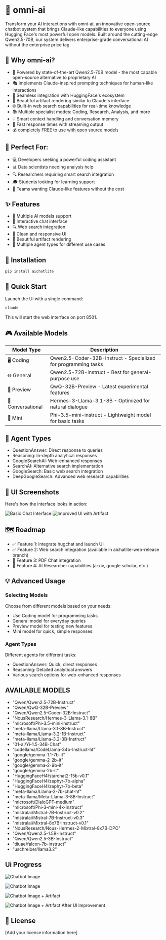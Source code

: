 # 🤖 omni-ai

Transform your AI interactions with omni-ai, an innovative open-source chatbot system that brings Claude-like capabilities to everyone using Hugging Face's most powerful open models. Built around the cutting-edge Qwen2.5-70B, our system delivers enterprise-grade conversational AI without the enterprise price tag.

## 🌟 Why omni-ai?

- 🧠 Powered by state-of-the-art Qwen2.5-70B model - the most capable open-source alternative to proprietary AI
- 🎭 Implements Claude-inspired prompting techniques for human-like interactions
- 🔗 Seamless integration with HuggingFace's ecosystem
- 🎨 Beautiful artifact rendering similar to Claude's interface
- 🌐 Built-in web search capabilities for real-time knowledge
- 📚 Multiple specialist modes: Coding, Research, Analysis, and more
- 💡 Smart context handling and conversation memory
- 🚀 Fast response times with streaming output
- 💰 completely FREE to use with open source models

## 🎯 Perfect For:
- 💻 Developers seeking a powerful coding assistant
- 📊 Data scientists needing analysis help
- 🔍 Researchers requiring smart search integration
- 🎓 Students looking for learning support
- 🏢 Teams wanting Claude-like features without the cost

## ✨ Features

- 🎯 Multiple AI models support
- 💬 Interactive chat interface
- 🔍 Web search integration
- 📱 Clean and responsive UI
- 🎨 Beautiful artifact rendering
- 🤝 Multiple agent types for different use cases

## 🚀 Installation

```bash
pip install aichatlite
```

## 📖 Quick Start

Launch the UI with a single command:

```bash
claude
```

This will start the web interface on port 8501.

## 🎮 Available Models

| Model Type | Description |
|------------|-------------|
| 🖥️ Coding | Qwen2.5-Coder-32B-Instruct - Specialized for programming tasks |
| 🌐 General | Qwen2.5-72B-Instruct - Best for general-purpose use |
| 🔮 Preview | QwQ-32B-Preview - Latest experimental features |
| 💭 Conversational | Hermes-3-Llama-3.1-8B - Optimized for natural dialogue |
| 📱 Mini | Phi-3.5-mini-instruct - Lightweight model for basic tasks |

## 🤝 Agent Types

- QuestionAnswer: Direct response to queries
- Reasoning: In-depth analytical responses
- GoogleSearchAI: Web-enhanced responses
- SearchAI: Alternative search implementation
- GoogleSearch: Basic web search integration
- DeepGoogleSearch: Advanced web research capabilities

## 📸 UI Screenshots

Here's how the interface looks in action:

![Basic Chat Interface](figs/v0.1.3_chatlite.png)
![Improved UI with Artifact](figs/render_with_artifact_improved_ui.png)

## 🗺️ Roadmap

- ✅ Feature 1: Integrate hugchat and launch UI
- ✅ Feature 2: Web search integration (available in aichatlite-web-release branch)
- 🔄 Feature 3: PDF Chat integration
- 🔄 Feature 4: AI Researcher capabilities (arxiv, google scholar, etc.)

## 💡 Advanced Usage

### Selecting Models
Choose from different models based on your needs:
- Use Coding model for programming tasks
- General model for everyday queries
- Preview model for testing new features
- Mini model for quick, simple responses

### Agent Types
Different agents for different tasks:
- QuestionAnswer: Quick, direct responses
- Reasoning: Detailed analytical answers
- Various search options for web-enhanced responses

## AVAILABLE MODELS

- "Qwen/Qwen2.5-72B-Instruct"
- "Qwen/QwQ-32B-Preview"
- "Qwen/Qwen2.5-Coder-32B-Instruct"
- "NousResearch/Hermes-3-Llama-3.1-8B"
- "microsoft/Phi-3.5-mini-instruct"
- "meta-llama/Llama-3.1-8B-Instruct"
- "meta-llama/Llama-3.2-1B-Instruct"
- "meta-llama/Llama-3.2-3B-Instruct"
- "01-ai/Yi-1.5-34B-Chat"
- "codellama/CodeLlama-34b-Instruct-hf"
- "google/gemma-1.1-7b-it"
- "google/gemma-2-2b-it"
- "google/gemma-2-9b-it"
- "google/gemma-2b-it"
- "HuggingFaceH4/starchat2-15b-v0.1"
- "HuggingFaceH4/zephyr-7b-alpha"
- "HuggingFaceH4/zephyr-7b-beta"
- "meta-llama/Llama-2-7b-chat-hf"
- "meta-llama/Meta-Llama-3-8B-Instruct"
- "microsoft/DialoGPT-medium"
- "microsoft/Phi-3-mini-4k-instruct"
- "mistralai/Mistral-7B-Instruct-v0.2"
- "mistralai/Mistral-7B-Instruct-v0.3"
- "mistralai/Mixtral-8x7B-Instruct-v0.1"
- "NousResearch/Nous-Hermes-2-Mixtral-8x7B-DPO"
- "Qwen/Qwen2.5-1.5B-Instruct"
- "Qwen/Qwen2.5-3B-Instruct"
- "tiiuae/falcon-7b-instruct"
- "uschreiber/llama3.2"


## Ui Progress


![Chatbot Image](figs/v0.1.3_chatlite.png)

![Chatbot Image](figs/intial_render.png)

![Chatbot Image + Artifact](figs/render_with_artifact.png)

![Chatbot Image + Artifact After UI Improvement](figs/render_with_artifact_improved_ui.png)

## 📝 License

[Add your license information here]
